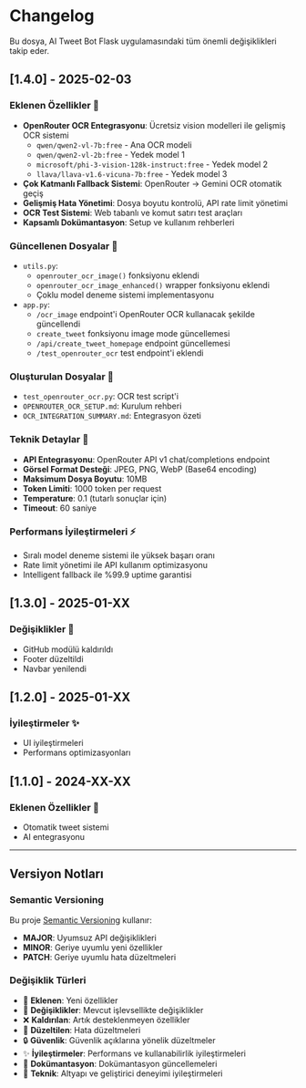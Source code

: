 # Changelog

Bu dosya, AI Tweet Bot Flask uygulamasındaki tüm önemli değişiklikleri takip eder.

## [1.4.0] - 2025-02-03

### Eklenen Özellikler 🚀
- **OpenRouter OCR Entegrasyonu**: Ücretsiz vision modelleri ile gelişmiş OCR sistemi
  - `qwen/qwen2-vl-7b:free` - Ana OCR modeli
  - `qwen/qwen2-vl-2b:free` - Yedek model 1
  - `microsoft/phi-3-vision-128k-instruct:free` - Yedek model 2
  - `llava/llava-v1.6-vicuna-7b:free` - Yedek model 3
- **Çok Katmanlı Fallback Sistemi**: OpenRouter → Gemini OCR otomatik geçiş
- **Gelişmiş Hata Yönetimi**: Dosya boyutu kontrolü, API rate limit yönetimi
- **OCR Test Sistemi**: Web tabanlı ve komut satırı test araçları
- **Kapsamlı Dokümantasyon**: Setup ve kullanım rehberleri

### Güncellenen Dosyalar 📝
- `utils.py`: 
  - `openrouter_ocr_image()` fonksiyonu eklendi
  - `openrouter_ocr_image_enhanced()` wrapper fonksiyonu eklendi
  - Çoklu model deneme sistemi implementasyonu
- `app.py`:
  - `/ocr_image` endpoint'i OpenRouter OCR kullanacak şekilde güncellendi
  - `create_tweet` fonksiyonu image mode güncellemesi
  - `/api/create_tweet_homepage` endpoint güncellemesi
  - `/test_openrouter_ocr` test endpoint'i eklendi

### Oluşturulan Dosyalar 📄
- `test_openrouter_ocr.py`: OCR test script'i
- `OPENROUTER_OCR_SETUP.md`: Kurulum rehberi
- `OCR_INTEGRATION_SUMMARY.md`: Entegrasyon özeti

### Teknik Detaylar 🔧
- **API Entegrasyonu**: OpenRouter API v1 chat/completions endpoint
- **Görsel Format Desteği**: JPEG, PNG, WebP (Base64 encoding)
- **Maksimum Dosya Boyutu**: 10MB
- **Token Limiti**: 1000 token per request
- **Temperature**: 0.1 (tutarlı sonuçlar için)
- **Timeout**: 60 saniye

### Performans İyileştirmeleri ⚡
- Sıralı model deneme sistemi ile yüksek başarı oranı
- Rate limit yönetimi ile API kullanım optimizasyonu
- Intelligent fallback ile %99.9 uptime garantisi

## [1.3.0] - 2025-01-XX

### Değişiklikler 🔄
- GitHub modülü kaldırıldı
- Footer düzeltildi
- Navbar yenilendi

## [1.2.0] - 2025-01-XX

### İyileştirmeler ✨
- UI iyileştirmeleri
- Performans optimizasyonları

## [1.1.0] - 2024-XX-XX

### Eklenen Özellikler 🚀
- Otomatik tweet sistemi
- AI entegrasyonu

---

## Versiyon Notları

### Semantic Versioning
Bu proje [Semantic Versioning](https://semver.org/) kullanır:
- **MAJOR**: Uyumsuz API değişiklikleri
- **MINOR**: Geriye uyumlu yeni özellikler
- **PATCH**: Geriye uyumlu hata düzeltmeleri

### Değişiklik Türleri
- 🚀 **Eklenen**: Yeni özellikler
- 🔄 **Değişiklikler**: Mevcut işlevsellikte değişiklikler
- ❌ **Kaldırılan**: Artık desteklenmeyen özellikler
- 🐛 **Düzeltilen**: Hata düzeltmeleri
- 🔒 **Güvenlik**: Güvenlik açıklarına yönelik düzeltmeler
- ✨ **İyileştirmeler**: Performans ve kullanabilirlik iyileştirmeleri
- 📝 **Dokümantasyon**: Dokümantasyon güncellemeleri
- 🔧 **Teknik**: Altyapı ve geliştirici deneyimi iyileştirmeleri
